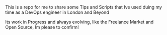 This is a repo for me to share some Tips and Scripts that Ive used duing my time as a DevOps engineer in London and Beyond

Its work in Progress and always evolving, like the Freelance Market and Open Source, Im please to confirm!
